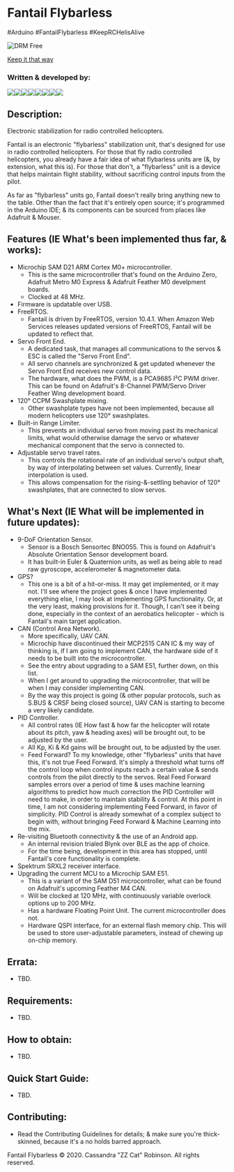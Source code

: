 # Fantail Flybarless
 #Arduino #FantailFlybarless #KeepRCHelisAlive

![DRM Free](https://static.fsf.org/dbd/label/DRM-free%20label%20120.en.png)

[Keep it that way](https://www.defectivebydesign.org/what_is_drm_digital_restrictions_management)

### Written & developed by:
 [![](https://sourcerer.io/fame/ZZ-Cat/ZZ-Cat/Fantail-Flybarless/images/0)](https://sourcerer.io/fame/ZZ-Cat/ZZ-Cat/Fantail-Flybarless/links/0)[![](https://sourcerer.io/fame/ZZ-Cat/ZZ-Cat/Fantail-Flybarless/images/1)](https://sourcerer.io/fame/ZZ-Cat/ZZ-Cat/Fantail-Flybarless/links/1)[![](https://sourcerer.io/fame/ZZ-Cat/ZZ-Cat/Fantail-Flybarless/images/2)](https://sourcerer.io/fame/ZZ-Cat/ZZ-Cat/Fantail-Flybarless/links/2)[![](https://sourcerer.io/fame/ZZ-Cat/ZZ-Cat/Fantail-Flybarless/images/3)](https://sourcerer.io/fame/ZZ-Cat/ZZ-Cat/Fantail-Flybarless/links/3)[![](https://sourcerer.io/fame/ZZ-Cat/ZZ-Cat/Fantail-Flybarless/images/4)](https://sourcerer.io/fame/ZZ-Cat/ZZ-Cat/Fantail-Flybarless/links/4)[![](https://sourcerer.io/fame/ZZ-Cat/ZZ-Cat/Fantail-Flybarless/images/5)](https://sourcerer.io/fame/ZZ-Cat/ZZ-Cat/Fantail-Flybarless/links/5)[![](https://sourcerer.io/fame/ZZ-Cat/ZZ-Cat/Fantail-Flybarless/images/6)](https://sourcerer.io/fame/ZZ-Cat/ZZ-Cat/Fantail-Flybarless/links/6)[![](https://sourcerer.io/fame/ZZ-Cat/ZZ-Cat/Fantail-Flybarless/images/7)](https://sourcerer.io/fame/ZZ-Cat/ZZ-Cat/Fantail-Flybarless/links/7)

## Description:
 Electronic stabilization for radio controlled helicopters.

 Fantail is an electronic "flybarless" stabilization unit, that's designed for use in radio controlled helicopters.
 For those that fly radio controlled helicopters, you already have a fair idea of what flybarless units are (&, by extension, what this is).
 For those that don't, a "flybarless" unit is a device that helps maintain flight stability, without sacrificing control inputs from the pilot.

 As far as "flybarless" units go, Fantail doesn't really bring anything new to the table. Other than the fact that it's entirely open source;
 it's programmed in the Arduino IDE; & its components can be sourced from places like Adafruit & Mouser.

## Features (IE What's been implemented thus far, & works):
 * Microchip SAM D21 ARM Cortex M0+ microcontroller.
   - This is the same microcontroller that's found on the Arduino Zero, Adafruit Metro M0 Express & Adafruit Feather M0 develpment boards.
   - Clocked at 48 MHz.
 * Firmware is updatable over USB.
 * FreeRTOS.
   - Fantail is driven by FreeRTOS, version 10.4.1. When Amazon Web Services releases updated versions of FreeRTOS, Fantail will be updated to reflect that.
 * Servo Front End.
   - A dedicated task, that manages all communications to the servos & ESC is called the "Servo Front End".
   - All servo channels are synchronized & get updated whenever the Servo Front End receives new control data.
   - The hardware, what does the PWM, is a PCA9685 I²C PWM driver. This can be found on Adafruit's 8-Channel PWM/Servo Driver Feather Wing development board.
 * 120° CCPM Swashplate mixing.
   - Other swashplate types have not been implemented, because all modern helicopters use 120° swashplates.
 * Built-in Range Limiter.
   - This prevents an individual servo from moving past its mechanical limits, what would otherwise damage the servo or whatever mechanical component that the
   servo is connected to.
 * Adjustable servo travel rates.
   - This controls the rotational rate of an individual servo's output shaft, by way of interpolating between set values. Currently, linear interpolation is used.
   - This allows compensation for the rising-&-settling behavior of 120° swashplates, that are connected to slow servos.

## What's Next (IE What will be implemented in future updates):
 * 9-DoF Orientation Sensor.
   - Sensor is a Bosch Sensortec BNO055. This is found on Adafruit's Absolute Orientation Sensor development board.
   - It has built-in Euler & Quaternion units, as well as being able to read raw gyroscope, accelerometer & magnetometer data.
 * GPS?
   - This one is a bit of a hit-or-miss. It may get implemented, or it may not. I'll see where the project goes & once I have implemented everything else,
     I may look at implementing GPS functionality. Or, at the very least, making provisions for it. Though, I can't see it being done, especially in the context
     of an aerobatics helicopter - which is Fantail's main target application.
 * CAN (Control Area Network).
   - More specifically, UAV CAN.
   - Microchip have discontinued their MCP2515 CAN IC & my way of thinking is, if I am going to implement CAN, the hardware side of it needs to be built into the
     microcontroller.
   - See the entry about upgrading to a SAM E51, further down, on this list.
   - When I get around to upgrading the microcontroller, that will be when I may consider implementing CAN.
   - By the way this project is going (& other popular protocols, such as S.BUS & CRSF being closed source), UAV CAN is starting to become a very likely
     candidate.
 * PID Controller.
   - All control rates (IE How fast & how far the helicopter will rotate about its pitch, yaw & heading axes) will be brought out, to be adjusted by the user.
   - All Kp, Ki & Kd gains will be brought out, to be adjusted by the user.
   - Feed Forward? To my knowledge, other "flybarless" units that have this, it's not true Feed Forward. It's simply a threshold what turns off the control loop
     when control inputs reach a certain value & sends controls from the pilot directly to the servos.
     Real Feed Forward samples errors over a period of time & uses machine learning algorithms to predict how much correction the PID Controller will need to make,
     in order to maintain stability & control. At this point in time, I am not considering implementing Feed Forward, in favor of simplicity.
     PID Control is already somewhat of a complex subject to begin with, without bringing Feed Forward & Machine Learning into the mix.
 * Re-visiting Bluetooth connectivity & the use of an Android app.
   - An internal revision trialed Blynk over BLE as the app of choice.
   - For the time being, development in this area has stopped, until Fantail's core functionality is complete.
 * Spektrum SRXL2 receiver interface.
 * Upgrading the current MCU to a Microchip SAM E51.
   - This is a variant of the SAM D51 microcontroller, what can be found on Adafruit's upcoming Feather M4 CAN.
   - Will be clocked at 120 MHz, with continuously variable overlock options up to 200 MHz.
   - Has a hardware Floating Point Unit. The current microcontroller does not.
   - Hardware QSPI interface, for an external flash memory chip. This will be used to store user-adjustable parameters, instead of chewing up on-chip memory.

## Errata:
 * TBD.

## Requirements:
 * TBD.

## How to obtain:
 * TBD.

## Quick Start Guide:
 * TBD.

## Contributing:
 * Read the Contributing Guidelines for details; & make sure you're thick-skinned, because it's a no holds barred approach.



Fantail Flybarless © 2020. Cassandra "ZZ Cat" Robinson. All rights reserved.
